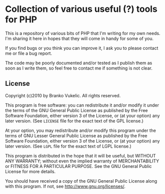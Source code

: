 Collection of various useful (?) tools for PHP
==============================================

This is a repository of various bits of PHP that I'm writing for my own needs.
I'm sharing it here in hopes that they will come in handy for some of you.

If you find bugs or you think you can improve it, I ask you to please contact
me or file a bug report.

The code may be poorly documented and/or tested as I publish them as soon as I
write them, so feel free to contact me if something is not clear.

License
-------

Copyright (c)2010 by Branko Vukelic. All rights reserved.

This program is free software: you can redistribute it and/or modify it under
the terms of the GNU General Public License as published by the Free Software
Foundation, either version 3 of the License, or (at your option) any later
version. (See ``LICENSE`` file for the exact text of the GPL license.)

At your option, you may redistribute and/or modify this program under the terms
of GNU Lesser General Public License as published by the Free Software
Foundation, either version 3 of the License, or (at your option) any later
version. (See ``LGPL`` file for the exact text of LGPL license.)

This program is distributed in the hope that it will be useful, but WITHOUT ANY
WARRANTY; without even the implied warranty of MERCHANTABILITY or FITNESS FOR A
PARTICULAR PURPOSE. See the GNU General Public License for more details.

You should have received a copy of the GNU General Public License along with
this program. If not, see <http://www.gnu.org/licenses/>.
